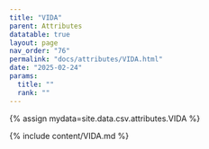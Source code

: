 ```yaml
---
title: "VIDA"
parent: Attributes
datatable: true
layout: page
nav_order: "76"
permalink: "docs/attributes/VIDA.html"
date: "2025-02-24"
params:
  title: ""
  rank: ""
---
```

{% assign mydata=site.data.csv.attributes.VIDA %} 

{% include content/VIDA.md %}
